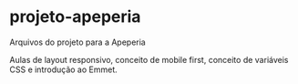 # projeto-apeperia
Arquivos do projeto para a Apeperia

Aulas de layout responsivo, conceito de mobile first, conceito de variáveis CSS e introdução ao Emmet.
